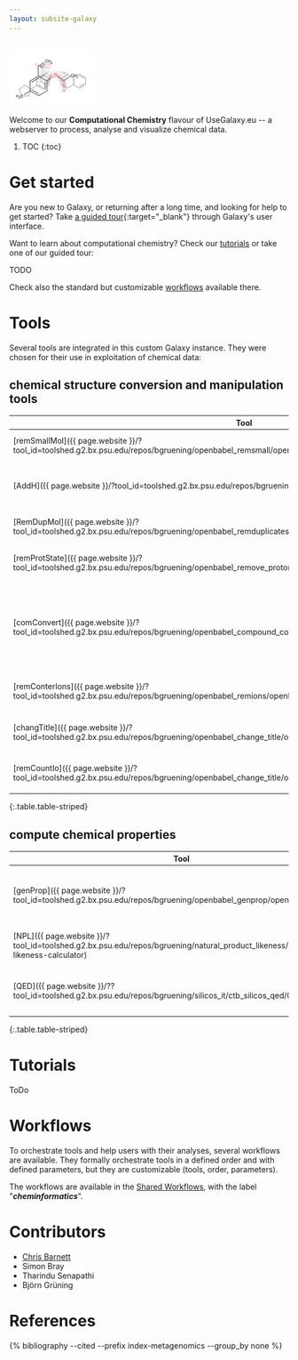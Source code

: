 ```yaml
---
layout: subsite-galaxy
---
```



<br/>
<img src="/assets/media/cheminformatics.png" height="100px" alt="Cheminformatics"/>

Welcome to our **Computational Chemistry** flavour of UseGalaxy.eu -- a webserver to process, analyse and visualize chemical data.


1. TOC
{:toc}


# Get started

Are you new to Galaxy, or returning after a long time, and looking for help to get started? Take [a guided tour](https://cheminformatics.usegalaxy.eu/tours/core.galaxy_ui){:target="_blank"} through Galaxy's user interface.

Want to learn about computational chemistry? Check our [tutorials](#tutorials) or take one of our guided tour:

TODO

Check also the standard but customizable [workflows](#workflows) available there.

# Tools

Several tools are integrated in this custom Galaxy instance. They were chosen for their use in exploitation of chemical data:


## chemical structure conversion and manipulation tools

Tool | Description | Reference
--- | --- | ---
[remSmallMol]({{ page.website }}/?tool_id=toolshed.g2.bx.psu.edu/repos/bgruening/openbabel_remsmall/openbabel_remSmall/) | Remove small molecules | [N M O'Boyle,2011](https://doi.org/10.1186/1758-2946-3-33){:target="_blank"}
[AddH]({{ page.website }}/?tool_id=toolshed.g2.bx.psu.edu/repos/bgruening/openbabel_addh/openbabel_addh/) | Add hydrogen atoms at a certain pH value | [N M O'Boyle,2011](https://doi.org/10.1186/1758-2946-3-33){:target="_blank"}
[RemDupMol]({{ page.website }}/?tool_id=toolshed.g2.bx.psu.edu/repos/bgruening/openbabel_remduplicates/openbabel_remDuplicates/) | Remove duplicated molecules  | [N M O'Boyle,2011](https://doi.org/10.1186/1758-2946-3-33){:target="_blank"}
[remProtState]({{ page.website }}/?tool_id=toolshed.g2.bx.psu.edu/repos/bgruening/openbabel_remove_protonation_state/openbabel_remove_protonation_state) | Remove protonation state of every atom | [N M O'Boyle,2011](https://doi.org/10.1186/1758-2946-3-33){:target="_blank"}
[comConvert]({{ page.website }}/?tool_id=toolshed.g2.bx.psu.edu/repos/bgruening/openbabel_compound_convert/openbabel_compound_convert/) | Compound Convert Converts various chemistry and molecular modeling data files | [N M O'Boyle,2011](https://doi.org/10.1186/1758-2946-3-33){:target="_blank"}
[remConterIons]({{ page.website }}/?tool_id=toolshed.g2.bx.psu.edu/repos/bgruening/openbabel_remions/openbabel_remIons/) | Remove counterions and fragments | [N M O'Boyle,2011](https://doi.org/10.1186/1758-2946-3-33){:target="_blank"}
[changTitle]({{ page.website }}/?tool_id=toolshed.g2.bx.psu.edu/repos/bgruening/openbabel_change_title/openbabel_change_title) | Change Title to meta-data value | [N M O'Boyle,2011](https://doi.org/10.1186/1758-2946-3-33){:target="_blank"}
[remCountIo]({{ page.website }}/?tool_id=toolshed.g2.bx.psu.edu/repos/bgruening/openbabel_change_title/openbabel_change_title) | Change Title to meta-data value | [N M O'Boyle,2011](https://doi.org/10.1186/1758-2946-3-33){:target="_blank"}
{:.table.table-striped}


## compute chemical properties

Tool | Description | Reference
--- | --- | ---
[genProp]({{ page.website }}/?tool_id=toolshed.g2.bx.psu.edu/repos/bgruening/openbabel_genprop/openbabel_genProp/) | Compute physico-chemical properties for a set of molecules  | [N M O'Boyle,2011](https://doi.org/10.1186/1758-2946-3-33){:target="_blank"}
[NPL]({{ page.website }}/?tool_id=toolshed.g2.bx.psu.edu/repos/bgruening/natural_product_likeness/ctb_np-likeness-calculator) | Natural Product likeness calculator  | [Jayaseelan, Kalai Vanii, 2012](http://dx.doi.org/10.1186/1471-2105-13-106){:target="_blank"}
[QED]({{ page.website }}/??tool_id=toolshed.g2.bx.psu.edu/repos/bgruening/silicos_it/ctb_silicos_qed/0.1) | Drug-likeness quantitative estimation (QED) | [Bickerton et al., 2012](https://doi.org/10.1038/nchem.1243){:target="_blank"}
{:.table.table-striped}



# Tutorials

ToDo

# Workflows

To orchestrate tools and help users with their analyses, several workflows are available. They formally orchestrate tools in a defined order and with defined parameters, but they are customizable (tools, order, parameters).

The workflows are available in the [Shared Workflows](https://cheminformatics.usegalaxy.eu/workflows/list_published), with the label "***cheminformatics***".

# Contributors

  * [Chris Barnett](https://www.chemistry.uct.ac.za/cem/staff/academic/barnett)
  * Simon Bray
  * Tharindu Senapathi
  * Björn Grüning

# References

{% bibliography --cited --prefix index-metagenomics --group_by none %}

